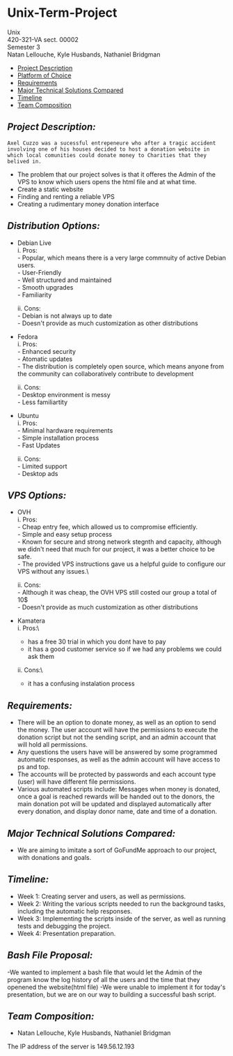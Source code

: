 # Unix-Term-Project
Unix\
420-321-VA  sect. 00002\
Semester 3\
Natan Lellouche, Kyle Husbands, Nathaniel Bridgman

- [Project Description](#project-description)
- [Platform of Choice](#platform-of-choice)
- [Requirements](#requirements)
- [Major Technical Solutions Compared](#major-technical-solutions-compared)
- [Timeline](#timeline)
- [Team Composition](#team-composition)

## *Project Description:*
    Axel Cuzzo was a sucessful entrepeneure who after a tragic accident involving one of his houses decided to host a donation website in which local comunities could donate money to Charities that they belived in.  
  - The problem that our project solves is that it offeres the Admin of the VPS to know which users opens the html file and at what time.    
  -	Create a static website
  -	Finding and renting a reliable VPS
  -	Creating a rudimentary money donation interface 
 
## *Distribution Options:*
  
  -	Debian Live\
      i.	Pros:\
        - Popular, which means there is a very large commnuity of active Debian users.\
        - User-Friendly\
        - Well structured and maintained\
        - Smooth upgrades\
        - Familiarity
        
      ii.	Cons:\
        - Debian is not always up to date\
        - Doesn't provide as much customization as other distributions

  -	Fedora\
      i.	Pros:\
        - Enhanced security\
        - Atomatic updates\
        - The distribution is completely open source, which means anyone from the community can collaboratively contribute to development
      
      ii.	Cons:\
        - Desktop environment is messy\
        - Less familiartity
  - Ubuntu\
      i.  Pros:\
        - Minimal hardware requirements\
        - Simple installation process\
        - Fast Updates
        
      ii. Cons:\
        - Limited support\
        - Desktop ads
## *VPS Options:*
 -	OVH\
      i.	Pros:\
        - Cheap entry fee, which allowed us to compromise efficiently.\
        - Simple and easy setup process\
        - Known for secure and strong network stegnth and capacity, 
          although we didn't need that much for our project, it was a better choice to be safe.\
        - The provided VPS instructions gave us a helpful guide to configure our VPS without any issues.\
        
      ii.	Cons:\
        - Although it was cheap, the OVH VPS still costed our group a total of 10$\
        - Doesn't provide as much customization as other distributions

  -	Kamatera\
      i.	Pros:\
      - has a free 30 trial in which you dont have to pay
      - it has a good customer service so if we had any problems we could ask them
      
      ii.	Cons:\
      - it has a confusing instalation process 
      

## *Requirements:*
  -	There will be an option to donate money, as well as an option to send the money. The user account will have the permissions to execute the donation script but not     the sending script, and an admin account that will hold all permissions.
  -	Any questions the users have will be answered by some programmed automatic responses, as well as the admin account will have access to ps and top.
  -	The accounts will be protected by passwords and each account type (user) will have different file permissions.
  -	Various automated scripts include: Messages when money is donated, once a goal is reached rewards will be handed out to the donors, the main donation pot will be       updated and displayed automatically after every donation, and display donor name, date and time of a donation.                    

## *Major Technical Solutions Compared:*
  -	We are aiming to imitate a sort of GoFundMe approach to our project, with donations and goals.

## *Timeline:*
  -	Week 1: Creating server and users, as well as permissions.
  -	Week 2: Writing the various scripts needed to run the background tasks, including the automatic help responses.
  -	Week 3: Implementing the scripts inside of the server, as well as running tests and debugging the project.
  -	Week 4: Presentation preparation.

## *Bash File Proposal:*
-We wanted to implement a bash file that would let the Admin of the program know the log history of all the users and the time that they openened the website(html file) 
-We were unable to implement it for today's presentation, but we are on our way to building a successful bash script.


## *Team Composition:*
  -	Natan Lellouche, Kyle Husbands, Nathaniel Bridgman

The IP address of the server is 149.56.12.193
